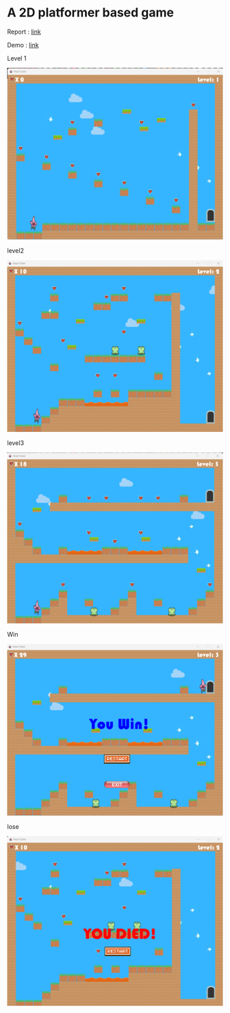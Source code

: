 <h1>A 2D platformer based game</h1>

Report : <a href="https://docs.google.com/document/d/1eg89x5XTVvOSze_J61cRuVbALCphwrzh__Gug_pJYWU/edit?usp=sharing">link</a>

Demo : <a href="https://drive.google.com/file/d/1RZRDoZ5iO1TU-QKcSo_GTlMWvfNtS8WO/view?usp=sharing">link</a>

<p>Level 1</p>
<img src="level1ss.png">

<p>level2</p>
<img src="level2ss.png">

<p>level3</p>
<img src="level3ss.png">

<p>Win</p>
<img src="winss.png">

<p>lose</p>
<img src="deadss.png">

